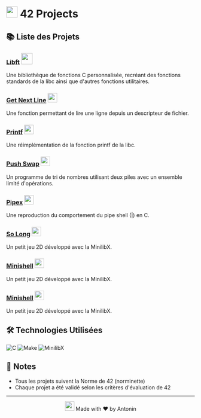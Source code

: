 # <img src="https://media.giphy.com/media/Nx0rz3jtxtEre/giphy.gif" width="30"> 42 Projects

## 📚 Liste des Projets

### [Libft](https://github.com/antoninpicard/42_libft) <img src="https://media.giphy.com/media/WUlplcMpOCEmTGBtBW/giphy.gif" width="30">
Une bibliothèque de fonctions C personnalisée, recréant des fonctions standards de la libc ainsi que d'autres fonctions utilitaires.

### [Get Next Line](https://github.com/antoninpicard/42_get_next_line) <img src="https://media.giphy.com/media/QssGEmpkyEOhBCb7e1/giphy.gif" width="25">
Une fonction permettant de lire une ligne depuis un descripteur de fichier.

### [Printf](https://github.com/antoninpicard/42_printf) <img src="https://media.giphy.com/media/KEYEpIngcmXlHetDqz/giphy.gif" width="25">
Une réimplémentation de la fonction printf de la libc.

### [Push Swap](https://github.com/antoninpicard/42_push_swap) <img src="https://media.giphy.com/media/RbDKaczqWovIugyJmW/giphy.gif" width="25">
Un programme de tri de nombres utilisant deux piles avec un ensemble limité d'opérations.

### [Pipex](https://github.com/antoninpicard/42_pipex) <img src="https://media.giphy.com/media/26tn33aiTi1jkl6H6/giphy.gif" width="25">
Une reproduction du comportement du pipe shell (|) en C.

### [So Long](https://github.com/antoninpicard/42_so_long) <img src="https://media.giphy.com/media/13HgwGsXF0aiGY/giphy.gif" width="25">
Un petit jeu 2D développé avec la MinilibX.

### [Minishell](https://github.com/antoninpicard/42_Minishell) <img src="https://media.giphy.com/media/13HgwGsXF0aiGY/giphy.gif" width="25">
Un petit jeu 2D développé avec la MinilibX.

### [Minishell](https://github.com/antoninpicard/42_philosopher) <img src="https://media.giphy.com/media/13HgwGsXF0aiGY/giphy.gif" width="25">
Un petit jeu 2D développé avec la MinilibX.

## 🛠 Technologies Utilisées
![C](https://img.shields.io/badge/C-00599C?style=for-the-badge&logo=c&logoColor=white)
![Make](https://img.shields.io/badge/Make-FF69B4?style=for-the-badge&logo=gnu&logoColor=white)
![MinilibX](https://img.shields.io/badge/MinilibX-orange?style=for-the-badge&logo=x&logoColor=white)

## 📝 Notes
- Tous les projets suivent la Norme de 42 (norminette)
- Chaque projet a été validé selon les critères d'évaluation de 42

<div align="center">

---
<img src="https://media.giphy.com/media/3oKIPnAiaMCws8nOsE/giphy.gif" width="25"> Made with ❤️ by Antonin

</div>
